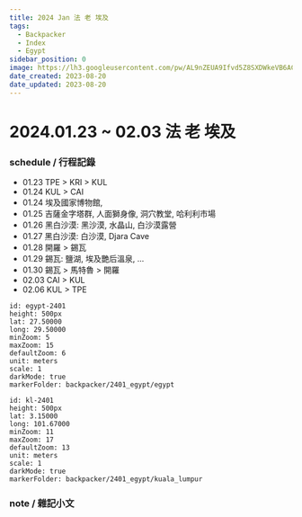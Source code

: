 ```yaml
---
title: 2024 Jan 法 老 埃及
tags:
  - Backpacker
  - Index
  - Egypt
sidebar_position: 0
image: https://lh3.googleusercontent.com/pw/AL9nZEUA9Ifvd5Z8SXDWkeVB6AC4MPGwnXaL6kBXNPoXwOQQ2jOcZ1Jw_0p8TKK8C3ZX0e67_FOY15eDrm7aaXSQJcKtoUzC80SAQEHsaBy6qS2AqNNs5VUFNXBKm439y_1wkvmDl-PnL8ReojnIumNlEvOXBg=w800-no?authuser=0
date_created: 2023-08-20
date_updated: 2023-08-20
---
```


# 2024.01.23 ~ 02.03 法 老 埃及

### schedule / 行程記錄

- 01.23 TPE > KRI > KUL
- 01.24 KUL > CAI
- 01.24 埃及國家博物館,
- 01.25 吉薩金字塔群, 人面獅身像, 洞穴教堂, 哈利利市場
- 01.26 黑白沙漠: 黑沙漠, 水晶山, 白沙漠露營
- 01.27 黑白沙漠: 白沙漠, Djara Cave
- 01.28 開羅 > 錫瓦
- 01.29 錫瓦: 鹽湖, 埃及艷后溫泉, ...
- 01.30 錫瓦 > 馬特魯 > 開羅
- 02.03 CAI > KUL
- 02.06 KUL > TPE

```leaflet
id: egypt-2401
height: 500px
lat: 27.50000
long: 29.50000
minZoom: 5
maxZoom: 15
defaultZoom: 6
unit: meters
scale: 1
darkMode: true
markerFolder: backpacker/2401_egypt/egypt
```

```leaflet
id: kl-2401
height: 500px
lat: 3.15000
long: 101.67000
minZoom: 11
maxZoom: 17
defaultZoom: 13
unit: meters
scale: 1
darkMode: true
markerFolder: backpacker/2401_egypt/kuala_lumpur
```

### note / 雜記小文

<!-- Lonely Planet
00 Index
10 schedule
40 spot
    41 roma
    42 venus
    43 米蘭
    44 南義
50 cuisine
55 lodge
70 note
    78 orz
    80 essaya
-->
